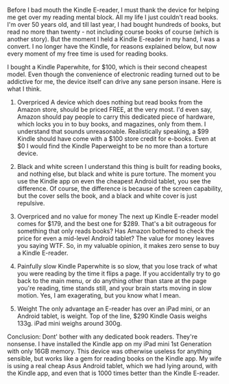 ---
---

Before I bad mouth the Kindle E-reader, I must thank the device for helping me get over my reading mental block. All my life I just couldn't read books. I'm over 50 years old, and till last year, I had bought hundreds of books, but read no more than twenty - not including course books of course (which is another story). But the moment I held a Kindle E-reader in my hand, I was a convert. I no longer have the Kindle, for reasons explained below, but now every moment of my free time is used for reading books.

I bought a Kindle Paperwhite, for $100, which is their second cheapest model. Even though the convenience of electronic reading turned out to be addictive for me, the device itself can drive any sane person insane. Here is what I think.

1. Overpriced
A device which does nothing but read books from the Amazon store, should be priced FREE, at the very most. I'd even say, Amazon should pay people to carry this dedicated piece of hardware, which locks you in to buy books, and magazines, only from them. I understand that sounds unreasonable. Realistically speaking, a $99 Kindle should have come with a $100 store credit for e-books. Even at $0 I would find the Kindle Paperweight to be no more than a torture device.

2. Black and white screen
I understand this thing is built for reading books, and nothing else, but black and white is pure torture. The moment you use the Kindle app on even the cheapest Android tablet, you see the difference. Of course, the difference is because of the screen capability, but the cover sells the book, and a black and white cover is just repulsive.

3. Overpriced and no value for money
The next up Kindle E-reader model comes for $179, and the best one for $289. That's a bit outrageous for something that only reads books? Has Amazon bothered to check the price for even a mid-level Android tablet? The value for money leaves you saying WTF. So, in my valuable opinion, it makes zero sense to buy a Kindle E-reader.

4. Painfully slow
Kindle Paperwhite is so slow, that you lose track of what you were reading by the time it flips a page. If you accidentally try to go back to the main menu, or do anything other than stare at the page you're reading, time stands still, and your brain starts moving in slow motion. Yes, I am exagerating, but you know what I mean.

5. Weight
The only advantage an E-reader has over an iPad mini, or an Android tablet, is weight. Top of the line, $290 Kindle Oasis weighs 133g. iPad mini weighs around 300g.

Conclusion:
Dont' bother with any dedicated book readers. They're nonsense. I have installed the Kindle app on my iPad mini 1st Generation with only 16GB memory. This device was otherwise useless for anything sensible, but works like a gem for reading books on the Kindle app. My wife is using a real cheap Asus Android tablet, which we had lying around, with the Kindle app, and even that is 1000 times better than the Kindle E-reader.
